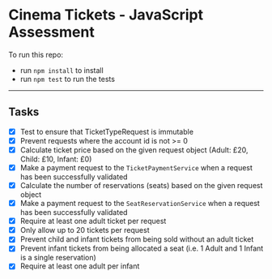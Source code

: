 # Cinema Tickets - JavaScript Assessment

To run this repo:

- run `npm install` to install
- run `npm test` to run the tests

---

## Tasks

- [x] Test to ensure that TicketTypeRequest is immutable
- [x] Prevent requests where the account id is not >= 0
- [x] Calculate ticket price based on the given request object (Adult: £20, Child: £10, Infant: £0)
- [x] Make a payment request to the `TicketPaymentService` when a request has been successfully validated
- [x] Calculate the number of reservations (seats) based on the given request object
- [x] Make a payment request to the `SeatReservationService` when a request has been successfully validated
- [x] Require at least one adult ticket per request
- [x] Only allow up to 20 tickets per request
- [x] Prevent child and infant tickets from being sold without an adult ticket
- [x] Prevent infant tickets from being allocated a seat (i.e. 1 Adult and 1 Infant is a single reservation)
- [x] Require at least one adult per infant
